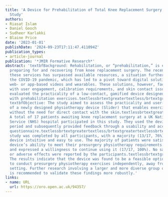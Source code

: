 ```yaml
---
title: 'A Device for Prehabilitation of Total Knee Replacement Surgery (Slider): Usability
  Study'
authors:
- Riasat Islam
- Daniel Gooch
- Sudheer Karlakki
- Blaine Price
date: '2023-01-01'
publishDate: '2024-09-23T17:11:47.411094Z'
publication_types:
- article-journal
publication: '*JMIR Formative Research*'
abstract: 'textbfBackground: Rehabilitation, or “prehabilitation,” is essential in
  preparing for and recovering from knee replacement surgery. The recent demand for
  these services has surpassed available resources, a situation further strained by
  the COVID-19 pandemic, which has led to a pivot toward digital solutions such as
  web- or app-based videos and wearables. These solutions, however, face challenges
  with user engagement, calibration requirements, and skin contact issues. This study
  evaluated the practicality of a low-contact, gamified device designed to assist
  with prehabilitation exercises.textlessbrtextgreatertextless/brtextgreatertextlessbrtextgreatertextless/brtextgreater
  textbfObjective: The study aimed to assess the practicality and user-friendliness
  of a newly designed physiotherapy device (Slider) that enables exercise monitoring
  without the need for direct contact with the skin.textlessbrtextgreatertextless/brtextgreatertextlessbrtextgreatertextless/brtextgreater  textbfMethods:
  A total of 17 patients awaiting knee replacement surgery at a UK National Health
  Service (NHS) hospital participated in this study. They used the device over a 2-week
  period and subsequently provided feedback through a usability and acceptability
  questionnaire.textlessbrtextgreatertextless/brtextgreatertextlessbrtextgreatertextless/brtextgreater  textbfResults:The
  study was completed by all participants, with a majority (13/17, 76%) finding the
  device intuitive and easy to use. The majority of patients were satisfied with the
  device’s ability to meet their presurgery physiotherapy requirements (16/17, 94%)
  and expressed a willingness to continue using it (17/17, 100%). No safety issues
  or adverse effects were reported by the participants.textlessbrtextgreatertextless/brtextgreatertextlessbrtextgreatertextless/brtextgreater  textbfConclusions:
  The results indicate that the device was found to be a feasible option for patients
  to conduct presurgery physiotherapy exercises independently, away from a clinical
  setting. Further research involving a larger and more diverse group of participants
  is recommended to validate these findings more robustly.'
links:
- name: URL
  url: https://oro.open.ac.uk/94357/
---
```

